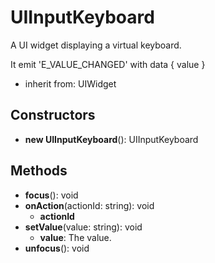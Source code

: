 # UIInputKeyboard

A UI widget displaying a virtual keyboard.
It emit 'E_VALUE_CHANGED' with data { value }
- inherit from: UIWidget
## Constructors
* **new UIInputKeyboard**(): UIInputKeyboard   
## Methods
* **focus**(): void   
* **onAction**(actionId: string): void   
  * **actionId**
* **setValue**(value: string): void   
  * **value**: The value.
* **unfocus**(): void   
